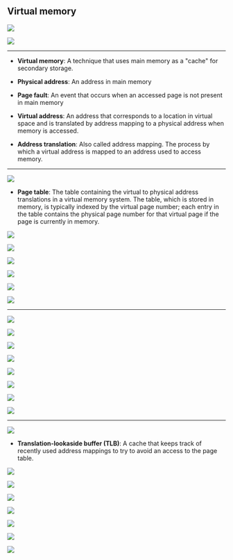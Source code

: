 ## Virtual memory

![](img/2020-12-12-16-59-29.png)

![](img/2020-12-12-17-00-31.png)

---

- **Virtual memory**: A technique that uses main memory as a "cache" for secondary storage. 

- **Physical address**: An address in main memory

- **Page fault**: An event that occurs when an accessed page is not present in main memory

- **Virtual address**: An address that corresponds to a location in virtual space and is translated by address mapping 
  to a physical address when memory is accessed.

- **Address translation**: Also called address mapping. The process by which a virtual address is mapped to an address 
  used to access memory.

---

![](img/2020-12-12-17-10-40.png)

- **Page table**: The table containing the virtual to physical address translations in a virtual memory system. The 
  table, which is stored in memory, is typically indexed by the virtual page number; each entry in the table contains 
  the physical page number for that virtual page if the page is currently in memory.


![](img/2020-12-12-17-17-15.png)

![](img/2020-12-12-17-18-20.png)

![](img/2020-12-12-17-20-37.png)

![](img/2020-12-12-17-26-24.png)

![](img/2020-12-12-17-27-23.png)

![](img/2020-12-12-17-29-22.png)

---

![](img/2020-12-12-22-27-34.png)

![](img/2020-12-12-22-29-24.png)

![](img/2020-12-12-22-30-39.png)

![](img/2020-12-12-22-33-17.png)

![](img/2020-12-12-22-34-58.png)

![](img/2020-12-12-22-35-20.png)

![](img/2020-12-12-22-36-21.png)

![](img/2020-12-12-22-36-53.png)

---

![](img/2020-12-12-22-38-55.png)


- **Translation-lookaside buffer (TLB)**: A cache that keeps track of recently used address mappings to try to avoid an 
  access to the page table.

![](img/2020-12-12-22-41-14.png)

![](img/2020-12-12-22-41-42.png)

![](img/2020-12-12-22-45-04.png)

![](img/2020-12-12-22-47-46.png)

![](img/2020-12-12-22-48-49.png)

![](img/2020-12-12-23-09-43.png)

![](img/2020-12-12-23-13-35.png)
